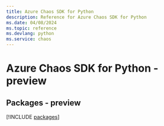 ```yaml
---
title: Azure Chaos SDK for Python
description: Reference for Azure Chaos SDK for Python
ms.date: 04/08/2024
ms.topic: reference
ms.devlang: python
ms.service: chaos
---
```

# Azure Chaos SDK for Python - preview
## Packages - preview
[!INCLUDE [packages](chaos-index.md)]